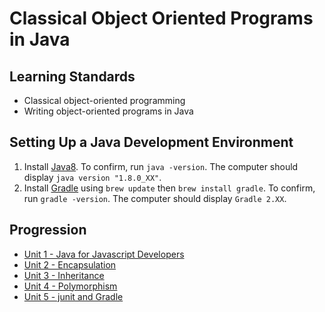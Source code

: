 # Classical Object Oriented Programs in Java

## Learning Standards

- Classical object-oriented programming
- Writing object-oriented programs in Java

## Setting Up a Java Development Environment

1. Install [Java8](http://www.oracle.com/technetwork/java/javase/downloads/jdk8-downloads-2133151.html).
To confirm, run `java -version`. The computer should display `java version "1.8.0_XX"`.
1. Install [Gradle](http://www.gradle.org/) using `brew update` then `brew install gradle`.
To confirm, run `gradle -version`. The computer should display `Gradle 2.XX`.

## Progression

- [Unit 1 - Java for Javascript Developers](./Unit-1-Syntax)
- [Unit 2 - Encapsulation](./Unit-2-Encapsulation)
- [Unit 3 - Inheritance](./Unit-3-Inheritance)
- [Unit 4 - Polymorphism](./Unit-4-Polymorphism)
- [Unit 5 - junit and Gradle](./Unit-5-junit)
